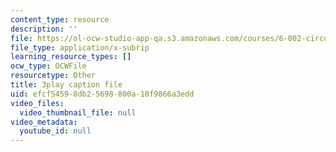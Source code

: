 ```yaml
---
content_type: resource
description: ''
file: https://ol-ocw-studio-app-qa.s3.amazonaws.com/courses/6-002-circuits-and-electronics-spring-2007/efcf54598db25698800a18f9866a3edd_OGtElTMJidE.vtt
file_type: application/x-subrip
learning_resource_types: []
ocw_type: OCWFile
resourcetype: Other
title: 3play caption file
uid: efcf5459-8db2-5698-800a-18f9866a3edd
video_files:
  video_thumbnail_file: null
video_metadata:
  youtube_id: null
---
```

